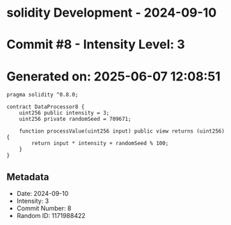 ﻿# solidity Development - 2024-09-10
# Commit #8 - Intensity Level: 3
# Generated on: 2025-06-07 12:08:51
```solidity
pragma solidity ^0.8.0;

contract DataProcessor8 {
    uint256 public intensity = 3;
    uint256 private randomSeed = 709671;

    function processValue(uint256 input) public view returns (uint256) {
        return input * intensity + randomSeed % 100;
    }
}
```
## Metadata
- Date: 2024-09-10
- Intensity: 3
- Commit Number: 8
- Random ID: 1171988422
